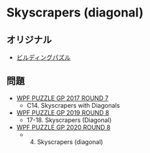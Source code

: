 # Skyscrapers (diagonal)

## オリジナル
- [ビルディングパズル](skyscrapers.md)

## 問題
- [WPF PUZZLE GP 2017 ROUND 7](../questions/wpfpgp2017-7.md)
	- C14. Skyscrapers with Diagonals
- [WPF PUZZLE GP 2019 ROUND 8](../questions/wpfpgp2019-8.md)
	- 17-18. Skyscrapers (Diagonal)
- [WPF PUZZLE GP 2020 ROUND 8](../questions/wpfpgp2020-8.md)
	- 4. Skyscrapers (diagonal)
